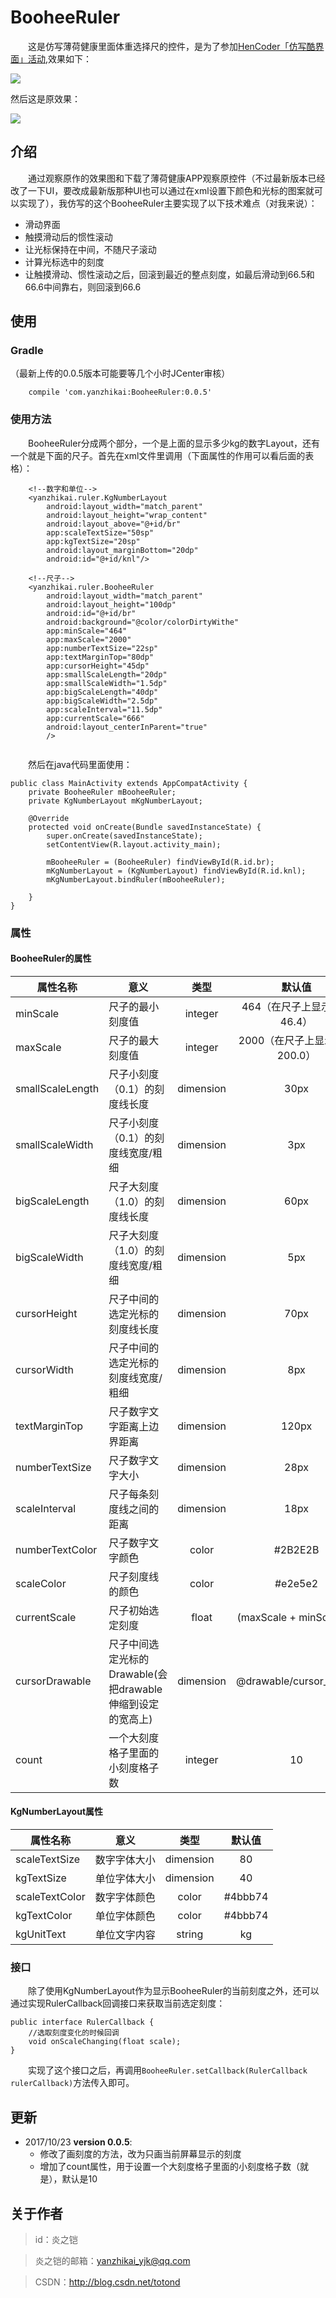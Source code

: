 # BooheeRuler
　　这是仿写薄荷健康里面体重选择尺的控件，是为了参加[HenCoder「仿写酷界面」活动](https://juejin.im/post/59e019c1f265da4319554878),效果如下：

![](https://i.imgur.com/PVoVWlI.gif)


然后这是原效果：

![](https://i.imgur.com/WvKyJEG.gif)

## 介绍
　　通过观察原作的效果图和下载了薄荷健康APP观察原控件（不过最新版本已经改了一下UI，要改成最新版那种UI也可以通过在xml设置下颜色和光标的图案就可以实现了），我仿写的这个BooheeRuler主要实现了以下技术难点（对我来说）：
 - 滑动界面
 - 触摸滑动后的惯性滚动
 - 让光标保持在中间，不随尺子滚动
 - 计算光标选中的刻度
 - 让触摸滑动、惯性滚动之后，回滚到最近的整点刻度，如最后滑动到66.5和66.6中间靠右，则回滚到66.6

## 使用

### Gradle
（最新上传的0.0.5版本可能要等几个小时JCenter审核）
```
    compile 'com.yanzhikai:BooheeRuler:0.0.5'
```

### 使用方法
　　BooheeRuler分成两个部分，一个是上面的显示多少kg的数字Layout，还有一个就是下面的尺子。首先在xml文件里调用（下面属性的作用可以看后面的表格）：

```
    <!--数字和单位-->                                           
    <yanzhikai.ruler.KgNumberLayout                        
        android:layout_width="match_parent"                
        android:layout_height="wrap_content"               
        android:layout_above="@+id/br"                     
        app:scaleTextSize="50sp"                           
        app:kgTextSize="20sp"                              
        android:layout_marginBottom="20dp"                 
        android:id="@+id/knl"/>                            
                                                           
    <!--尺子-->                                              
    <yanzhikai.ruler.BooheeRuler                           
        android:layout_width="match_parent"                
        android:layout_height="100dp"                      
        android:id="@+id/br"                               
        android:background="@color/colorDirtyWithe"        
        app:minScale="464"                                 
        app:maxScale="2000"                                
        app:numberTextSize="22sp"                          
        app:textMarginTop="80dp"                           
        app:cursorHeight="45dp"                            
        app:smallScaleLength="20dp"                        
        app:smallScaleWidth="1.5dp"                        
        app:bigScaleLength="40dp"                          
        app:bigScaleWidth="2.5dp"                          
        app:scaleInterval="11.5dp"                         
        app:currentScale="666"                             
        android:layout_centerInParent="true"               
        />                                                                                           
                                                          
```

　　然后在java代码里面使用：

```
public class MainActivity extends AppCompatActivity {
    private BooheeRuler mBooheeRuler;
    private KgNumberLayout mKgNumberLayout;

    @Override
    protected void onCreate(Bundle savedInstanceState) {
        super.onCreate(savedInstanceState);
        setContentView(R.layout.activity_main);

        mBooheeRuler = (BooheeRuler) findViewById(R.id.br);
        mKgNumberLayout = (KgNumberLayout) findViewById(R.id.knl);
        mKgNumberLayout.bindRuler(mBooheeRuler);

    }
}
```

### 属性

#### BooheeRuler的属性

|**属性名称**|**意义**|**类型**|**默认值**|
|--|--|:--:|:--:|
|minScale      | 尺子的最小刻度值     | integer| 464（在尺子上显示就是46.4）|
|maxScale      | 尺子的最大刻度值     | integer| 2000（在尺子上显示就是200.0）|
|smallScaleLength | 尺子小刻度（0.1）的刻度线长度     | dimension| 30px|
|smallScaleWidth | 尺子小刻度（0.1）的刻度线宽度/粗细     | dimension| 3px|
|bigScaleLength | 尺子大刻度（1.0）的刻度线长度     | dimension| 60px|
|bigScaleWidth | 尺子大刻度（1.0）的刻度线宽度/粗细   | dimension| 5px|
|cursorHeight | 尺子中间的选定光标的刻度线长度     | dimension| 70px|
|cursorWidth | 尺子中间的选定光标的刻度线宽度/粗细   | dimension| 8px|
|textMarginTop | 尺子数字文字距离上边界距离    | dimension| 120px|
|numberTextSize | 尺子数字文字大小   | dimension| 28px|
|scaleInterval | 尺子每条刻度线之间的距离    | dimension| 18px|
|numberTextColor | 尺子数字文字颜色  | color| #2B2E2B|
|scaleColor | 尺子刻度线的颜色  | color| #e2e5e2|
|currentScale | 尺子初始选定刻度  | float| (maxScale + minScale)/2|
|cursorDrawable | 尺子中间选定光标的Drawable(会把drawable伸缩到设定的宽高上) | dimension| @drawable/cursor_shape|
|count | 一个大刻度格子里面的小刻度格子数| integer|10|

#### KgNumberLayout属性

|**属性名称**|**意义**|**类型**|**默认值**|
|--|--|:--:|:--:|
|scaleTextSize      | 数字字体大小     | dimension| 80|
|kgTextSize      | 单位字体大小     | dimension| 40|
|scaleTextColor      | 数字字体颜色| color| #4bbb74|
|kgTextColor      | 单位字体颜色 | color| #4bbb74|
|kgUnitText      | 单位文字内容     | string| kg|


### 接口

　　除了使用KgNumberLayout作为显示BooheeRuler的当前刻度之外，还可以通过实现RulerCallback回调接口来获取当前选定刻度：

```
public interface RulerCallback {
    //选取刻度变化的时候回调
    void onScaleChanging(float scale);
}

```
　　实现了这个接口之后，再调用`BooheeRuler.setCallback(RulerCallback rulerCallback)`方法传入即可。


## 更新

 - 2017/10/23 **version 0.0.5**: 
     - 修改了画刻度的方法，改为只画当前屏幕显示的刻度
     - 增加了count属性，用于设置一个大刻度格子里面的小刻度格子数（就是），默认是10

## 关于作者
 > id：炎之铠

 > 炎之铠的邮箱：yanzhikai_yjk@qq.com

 > CSDN：http://blog.csdn.net/totond

